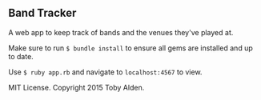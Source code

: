 ## Band Tracker

A web app to keep track of bands and the venues they've played at.

Make sure to run ```$ bundle install``` to ensure all gems are installed and up to date.

Use ```$ ruby app.rb``` and navigate to ```localhost:4567``` to view.

MIT License. Copyright 2015 Toby Alden.
